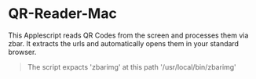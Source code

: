 # QR-Reader-Mac
This Applescript reads QR Codes from the screen and processes them via zbar. It extracts the urls and automatically opens them in your standard browser.

>The script expacts 'zbarimg' at this path '/usr/local/bin/zbarimg'
